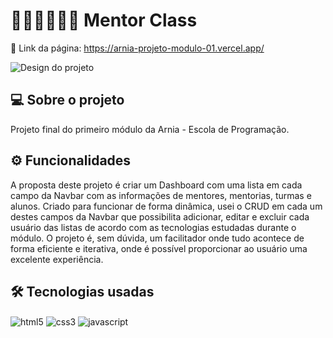 # 👩🏽‍💻👨🏼‍💻 Mentor Class

🔗 Link da página: <https://arnia-projeto-modulo-01.vercel.app/>

![Design do projeto](.projeto-final-modulo-01-arnia/img/dashboard-mentor-class.png)

## 💻 Sobre o projeto
Projeto final do primeiro módulo da Arnia - Escola de Programação.

##

## ⚙️ Funcionalidades
A proposta deste projeto é criar um Dashboard com uma lista em cada campo da Navbar com as informações de mentores, mentorias, turmas e alunos.
Criado para funcionar de forma dinâmica, usei o CRUD em cada um destes campos da Navbar que possibilita adicionar, editar e excluir cada usuário das listas de acordo com as tecnologias estudadas durante o módulo.
O projeto é, sem dúvida, um facilitador onde tudo acontece de forma eficiente e iterativa, onde é possível proporcionar ao usuário uma excelente experiência.
##

## 🛠 Tecnologias usadas
<div style="display: inline_block">
    <img align="center" alt="html5" src="https://img.shields.io/badge/HTML5-E34F26?style=for-the-badge&logo=html5&logoColor=white"/>
    <img align="center" alt="css3" src="https://img.shields.io/badge/CSS3-1572B6?style=for-the-badge&logo=css3&logoColor=white"/>
    <img align="center" alt="javascript" src="https://img.shields.io/badge/JavaScript-F7DF1E?style=for-the-badge&logo=javascript&logoColor=black"/>
</div>
